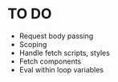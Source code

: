 # TO DO

- Request body passing
- Scoping
- Handle fetch scripts, styles
- Fetch components
- Eval within loop variables
